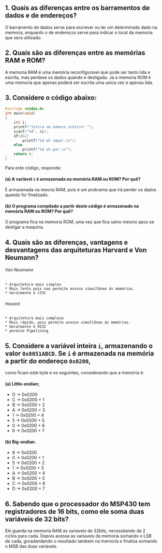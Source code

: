 ## 1. Quais as diferenças entre os barramentos de dados e de endereços?
  O barramento de dados serve para escrever ou ler um determinado dado na memoria,
enquanto o de endereços serve para indicar o local da memoria que sera utilizado.

## 2. Quais são as diferenças entre as memórias RAM e ROM?
  A memoria RAM é uma memória reconfiguravel que pode ser tanto lida e escrita, mas perdese os dados quando é desligada.
Já a memoria ROM é uma memoria que apenas poderá ser escrita uma unica vez e apenas lida. 

## 3. Considere o código abaixo:

```C
#include <stdio.h>
int main(void)
{
	int i;
	printf("Insira um número inteiro: ");
	scanf("%d", &i);
	if(i%2)
		printf("%d eh impar.\n");
	else
		printf("%d eh par.\n");
	return 0;
}
```

Para este código, responda:
#### (a) A variável `i` é armazenada na memória RAM ou ROM? Por quê? 
  É armazenada na meoria RAM, pois é um probrama que irá perder os dados quando for finalizado.
#### (b) O programa compilado a partir deste código é armazenado na memória RAM ou ROM? Por quê?
  O programa fica na memoria ROM, uma vez que fica salvo mesmo apos se desligar a maquina.

## 4. Quais são as diferenças, vantagens e desvantagens das arquiteturas Harvard e Von Neumann?
  ###### Von Neumann
    * Arquitetura mais simples
    * Mais lento pois nao permite acesso simultãneo ás memórias.
    * Geralmente é CISC
  ###### Havard
    * Arquitetura mais complexa
    * Mais rápido, pois permite acesso simultãneo ás memórias.
    * Geralmente é RISC
    * permite Pipelining
    
## 5. Considere a variável inteira `i`, armazenando o valor `0x8051ABCD`. Se `i` é armazenada na memória a partir do endereço `0x0200`, 
como ficam este byte e os seguintes, considerando que a memória é:
#### (a) Little-endian;
* D -> 0x0200
* C -> 0x0200 + 1
* B -> 0x0200 + 2
* A -> 0x0200 + 3
* 1 -> 0x0200 + 4
* 5 -> 0x0200 + 5
* 0 -> 0x0200 + 6
* 8 -> 0x0200 + 7

#### (b) Big-endian.
* 8 -> 0x0200
* 0 -> 0x0200 + 1
* 5 -> 0x0200 + 2
* 1 -> 0x0200 + 3
* A -> 0x0200 + 4
* B -> 0x0200 + 5
* C -> 0x0200 + 6
* D -> 0x0200 + 7

## 6. Sabendo que o processador do MSP430 tem registradores de 16 bits, como ele soma duas variáveis de 32 bits?

Ele guarda na memoria  RAM as variaveis de 32bits, necessitando de 2 ciclos para cada. Depois acessa as variaveis da memoria somando o LSB de cada, guradandando o resultado tambem na memoria e finaliza somando o MSB das duas variaveis.



